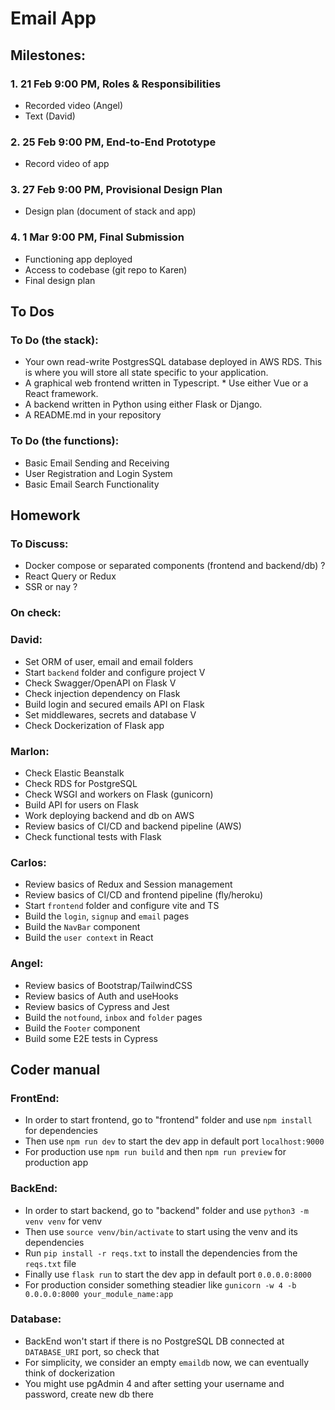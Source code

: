 # Email App


## Milestones:

### 1. 21 Feb 9:00 PM, Roles & Responsibilities
  *  Recorded video (Angel)
  *  Text (David)

### 2. 25 Feb 9:00 PM, End-to-End Prototype
  *  Record video of app

### 3. 27 Feb 9:00 PM, Provisional Design Plan
  *  Design plan (document of stack and app)

### 4. 1 Mar 9:00 PM, Final Submission
  *  Functioning app deployed
  *  Access to codebase (git repo to Karen)
  *  Final design plan


## To Dos

### To Do (the stack):
  *  Your own read-write PostgresSQL database deployed in AWS RDS. This is where you will store all state specific to your application. 
  *  A graphical web frontend written in Typescript. 
    *  Use either Vue or a React framework. 
  *  A backend written in Python using either Flask or Django.
  *  A README.md in your repository


### To Do (the functions):
  *  Basic Email Sending and Receiving
  *  User Registration and Login System
  *  Basic Email Search Functionality


## Homework

### To Discuss:
  *  Docker compose or separated components (frontend and backend/db) ?
  *  React Query or Redux
  *  SSR or nay ?

### On check:

### David:
  *  Set ORM of user, email and email folders
  *  Start `backend` folder and configure project V
  *  Check Swagger/OpenAPI on Flask V
  *  Check injection dependency on Flask
  *  Build login and secured emails API on Flask
  *  Set middlewares, secrets and database V
  *  Check Dockerization of Flask app

### Marlon:
  *  Check Elastic Beanstalk
  *  Check RDS for PostgreSQL
  *  Check WSGI and workers on Flask (gunicorn)
  *  Build API for users on Flask
  *  Work deploying backend and db on AWS
  *  Review basics of CI/CD and backend pipeline (AWS)
  *  Check functional tests with Flask

### Carlos:
  *  Review basics of Redux and Session management
  *  Review basics of CI/CD and frontend pipeline (fly/heroku)
  *  Start `frontend` folder and configure vite and TS
  *  Build the `login`, `signup` and `email` pages
  *  Build the `NavBar` component
  *  Build the `user context` in React

### Angel:
  *  Review basics of Bootstrap/TailwindCSS
  *  Review basics of Auth and useHooks
  *  Review basics of Cypress and Jest
  *  Build the `notfound`, `inbox` and `folder` pages
  *  Build the `Footer` component
  *  Build some E2E tests in Cypress


## Coder manual

### FrontEnd:
  *  In order to start frontend, go to "frontend" folder and use `npm install` for dependencies
  *  Then use `npm run dev` to start the dev app in default port `localhost:9000`
  *  For production use `npm run build` and then `npm run preview` for production app

### BackEnd:
  *  In order to start backend, go to "backend" folder and use `python3 -m venv venv` for venv
  *  Then use `source venv/bin/activate` to start using the venv and its dependencies
  *  Run `pip install -r reqs.txt` to install the dependencies from the `reqs.txt` file
  *  Finally use `flask run` to start the dev app in default port `0.0.0.0:8000`
  *  For production consider something steadier like `gunicorn -w 4 -b 0.0.0.0:8000 your_module_name:app`

### Database:
  *  BackEnd won't start if there is no PostgreSQL DB connected at `DATABASE_URI` port, so check that
  *  For simplicity, we consider an empty `emaildb` now, we can eventually think of dockerization
  *  You might use pgAdmin 4 and after setting your username and password, create new db there
